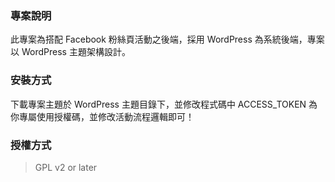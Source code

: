 ### 專案說明

此專案為搭配 Facebook 粉絲頁活動之後端，採用 WordPress 為系統後端，專案以 WordPress 主題架構設計。

### 安裝方式

下載專案主題於 WordPress 主題目錄下，並修改程式碼中 ACCESS_TOKEN 為你專屬使用授權碼，並修改活動流程邏輯即可！

### 授權方式

> GPL v2 or later
